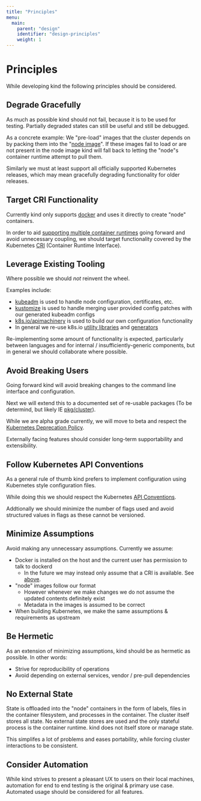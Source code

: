 ```yaml
---
title: "Principles"
menu:
  main:
    parent: "design"
    identifier: "design-principles"
    weight: 1
---
```

# Principles

While developing kind the following principles should be considered.

## Degrade Gracefully

As much as possible kind should not fail, because it is to be used for testing.
Partially degraded states can still be useful and still be debugged.

As a concrete example: We "pre-load" images that the cluster depends on by
packing them into the "[node image][node image]". If these images fail to
load or are not present in the node image kind will fall back to letting the
"node"s container runtime attempt to pull them.

Similarly we must at least support all officially supported Kubernetes releases,
which may mean gracefully degrading functionality for older releases.

## Target CRI Functionality

Currently kind only supports [docker] and uses it directly to create "node" containers.

In order to aid [supporting multiple container runtimes] going forward and
avoid unnecessary coupling, we should target functionality covered by the 
Kubernetes [CRI][CRI] (Container Runtime Interface).

## Leverage Existing Tooling

Where possible we should _not_ reinvent the wheel.

Examples include:

- [kubeadm] is used to handle node configuration, certificates, etc.
- [kustomize] is used to handle merging user provided config patches with our
generated kubeadm configs
- [k8s.io/apimachinery] is used to build our own configuration functionality
- In general we re-use k8s.io [utility libraries][k8s.io/utils] and [generators][k8s.io/code-generator]

Re-implementing some amount of functionality is expected, particularly
between languages and for internal / insufficiently-generic components, but in general
we should collaborate where possible.

## Avoid Breaking Users

Going forward kind will avoid breaking changes to the command line interface
and configuration.

Next we will extend this to a documented set of re-usable
packages (To be determind, but likely IE [pkg/cluster]).

While we are alpha grade currently, we will move to beta and respect
the [Kubernetes Deprecation Policy].

Externally facing features should consider long-term supportability and
extensibility.

## Follow Kubernetes API Conventions

As a general rule of thumb kind prefers to implement configuration using
Kubernetes style configuration files.

While doing this we should respect the Kubernetes [API Conventions].

Addtionally we should minimize the number of flags used and avoid structured
values in flags as these cannot be versioned. 

## Minimize Assumptions

Avoid making any unnecessary assumptions. Currently we assume:

- Docker is installed on the host and the current user has permission to talk to dockerd
  - In the future we may instead only assume that a CRI is available. See [above](#target-cri-functionality).
- "node" images follow our format
  - However whenever we make changes we do not assume the updated contents definitely exist
  - Metadata in the images is assumed to be correct
- When building Kubernetes, we make the same assumptions & requirements as upstream

## Be Hermetic

As an extension of minimizing assumptions, kind should be as hermetic as possible.
In other words:

- Strive for reproducibility of operations
- Avoid depending on external services, vendor / pre-pull dependencies

## No External State

State is offloaded into the "node" containers in the form of labels, files in
the container filesystem, and processes in the container. The cluster itself
stores all state. No external state stores are used and the only stateful
process is the container runtime. kind does not itself store or manage state.

This simplifes a lot of problems and eases portability, while forcing cluster
interactions to be consistent.

## Consider Automation

While kind strives to present a pleasant UX to users on their local machines,
automation for end to end testing is the original & primary use case.
Automated usage should be considered for all features.


[docker]: https://www.docker.com/
[node image]: /docs/design/node-image
[supporting multiple container runtimes]: https://github.com/kubernetes-sigs/kind/issues/154
[CRI]: https://github.com/kubernetes/community/blob/master/contributors/devel/sig-node/container-runtime-interface.md
[kubeadm]: https://kubernetes.io/docs/reference/setup-tools/kubeadm/kubeadm/
[kustomize]: https://github.com/kubernetes-sigs/kustomize
[k8s.io/apimachinery]: https://github.com/kubernetes/apimachinery
[Kubernetes Deprecation Policy]: https://kubernetes.io/docs/reference/using-api/deprecation-policy/
[API Conventions]: https://github.com/kubernetes/community/blob/master/contributors/devel/sig-architecture/api-conventions.md
[pkg/cluster]: https://github.com/kubernetes-sigs/kind/tree/master/pkg/cluster
[k8s.io/utils]: https://github.com/kubernetes/utils
[k8s.io/code-generator]: https://github.com/kubernetes/code-generator